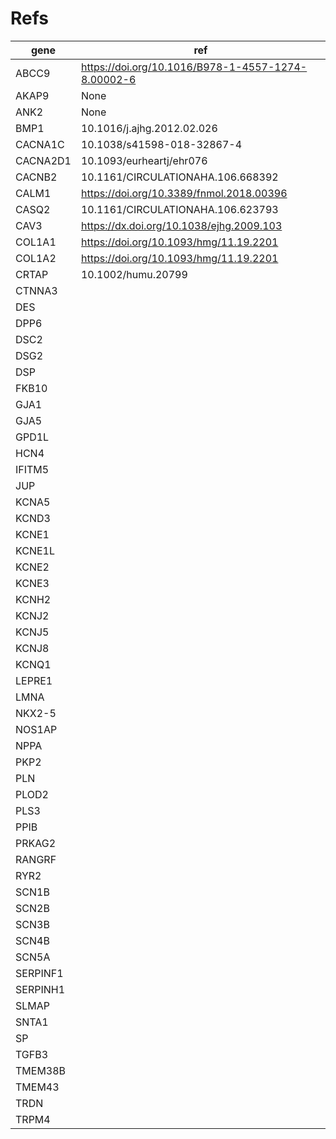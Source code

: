 # Refs
gene     | ref
---------|---------------------------------------------------
ABCC9    | https://doi.org/10.1016/B978-1-4557-1274-8.00002-6
AKAP9    | None
ANK2     | None
BMP1     | 10.1016/j.ajhg.2012.02.026
CACNA1C  | 10.1038/s41598-018-32867-4
CACNA2D1 | 10.1093/eurheartj/ehr076
CACNB2   | 10.1161/CIRCULATIONAHA.106.668392
CALM1    | https://doi.org/10.3389/fnmol.2018.00396
CASQ2    | 10.1161/CIRCULATIONAHA.106.623793
CAV3     | https://dx.doi.org/10.1038/ejhg.2009.103
COL1A1   | https://doi.org/10.1093/hmg/11.19.2201
COL1A2   | https://doi.org/10.1093/hmg/11.19.2201
CRTAP    | 10.1002/humu.20799
CTNNA3   |
DES      |
DPP6     |
DSC2     |
DSG2     |
DSP      |
FKB10    |
GJA1     |
GJA5     |
GPD1L    |
HCN4     |
IFITM5   |
JUP      |
KCNA5    |
KCND3    |
KCNE1    |
KCNE1L   |
KCNE2    |
KCNE3    |
KCNH2    |
KCNJ2    |
KCNJ5    |
KCNJ8    |
KCNQ1    |
LEPRE1   |
LMNA     |
NKX2-5   |
NOS1AP   |
NPPA     |
PKP2     |
PLN      |
PLOD2    |
PLS3     |
PPIB     |
PRKAG2   |
RANGRF   |
RYR2     |
SCN1B    |
SCN2B    |
SCN3B    |
SCN4B    |
SCN5A    |
SERPINF1 |
SERPINH1 |
SLMAP    |
SNTA1    |
SP       |
TGFB3    |
TMEM38B  |
TMEM43   |
TRDN     |
TRPM4    |
